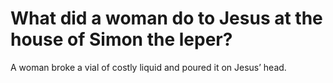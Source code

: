 # What did a woman do to Jesus at the house of Simon the leper?

A woman broke a vial of costly liquid and poured it on Jesus’ head.
